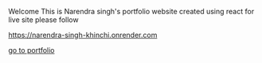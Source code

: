 Welcome
This is Narendra singh's portfolio website created using react for live site please follow

https://narendra-singh-khinchi.onrender.com

<a href="[doc:portfolio](https://narendra-singh-khinchi.onrender.com)" target="_blank">go to portfolio </a>
